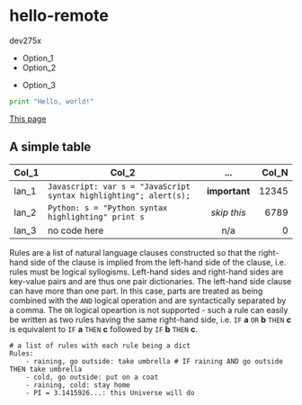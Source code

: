 # hello-remote
dev275x

* Option_1
* Option_2
- Option_3

```python
print "Hello, world!"
```

[This page](https://github.com/andrewha/hello-remote/blob/master/README.md)

A simple table
---

| Col_1 | Col_2 | ... | Col_N |
| --- | --- | :---: | ---: |
| lan_1 | `Javascript: var s = "JavaScript syntax highlighting"; alert(s);` | **important** | 12345 |
| lan_2 | `Python: s = "Python syntax highlighting" print s` | _skip this_ | 6789 |
| lan_3 | no code here | n/a | 0 |

Rules are a list of natural language clauses constructed so that the right-hand side of the clause is implied from the left-hand side of the clause, i.e. rules must be logical syllogisms. Left-hand sides and right-hand sides are key-value pairs and are thus one pair dictionaries. The left-hand side clause can have more than one part. In this case, parts are treated as being combined with the `AND` logical operation and are syntactically separated by a comma. The `OR` logical opeartion is not supported - such a rule can easily be written as two rules having the same right-hand side, i.e. `IF` **a** `OR` **b** `THEN` **c** is equivalent to `IF` **a** `THEN` **c** followed by `IF` **b** `THEN` **c**.

```
# a list of rules with each rule being a dict
Rules:
    - raining, go outside: take umbrella # IF raining AND go outside THEN take umbrella
    - cold, go outside: put on a coat
    - raining, cold: stay home
    - PI = 3.1415926...: this Universe will do
```
